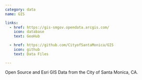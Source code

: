 ```yaml
---
category: data
name: GIS

links:
  - href: https://gis-smgov.opendata.arcgis.com/
    icon: database
    text: GeoHub

  - href: https://github.com/CityofSantaMonica/GIS
    icon: github
    text: Data Files

---
```


Open Source and Esri GIS Data from the City of Santa Monica, CA.
